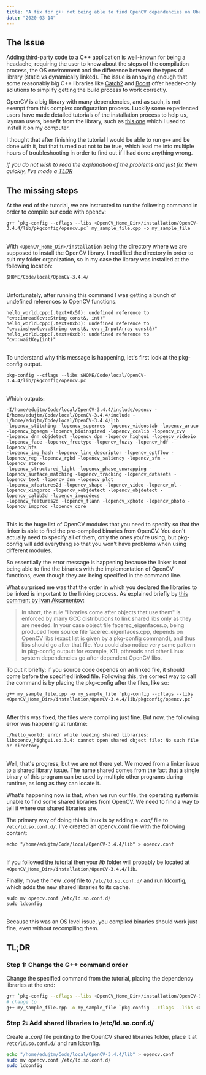 ```yaml
---
title: "A fix for g++ not being able to find OpenCV dependencies on Ubuntu 18.04"
date: "2020-03-14"
---
```


## The Issue

Adding third-party code to a C++ application is well-known for being a headache, requiring the user to know about the steps of the
compilation process, the OS environment and the difference between the types of library (static vs dynamically linked). The issue is
annoying enough that some reasonably big C++ libraries like [Catch2](https://github.com/catchorg/Catch2) and [Boost](https://www.boost.org/) 
offer header-only solutions to simplify getting the build process to work correctly.

OpenCV is a big library with many dependencies, and as such, is not exempt from this complex configuration process. Luckily some experienced
 users have made detailed tutorials of the installation process to help us, layman users, benefit from the library, such as [this one](https://www.learnopencv.com/install-opencv-3-4-4-on-ubuntu-18-04/) which I used to install it on my computer.

 I thought that after finishing the tutorial I would be able to run `g++` and be done with it, but that turned out not to be true, which lead me into
 multiple hours of troubleshooting in order to find out if I had done anything wrong.

 *If you do not wish to read the explanation of the problems and just fix them quickly, I've made a [TLDR](#tldr)*

 ## The missing steps

At the end of the tutorial, we are instructed to run the following command in order to compile our code with opencv:

```bash{promptUser: edujtm}
g++ `pkg-config --cflags --libs <OpenCV_Home_Dir>/installation/OpenCV-3.4.4/lib/pkgconfig/opencv.pc` my_sample_file.cpp -o my_sample_file
```
\
With `<OpenCV_Home_Dir>/installation` being the directory where we are supposed to install the OpenCV library. I modified the directory in order to suit my
folder organization, so in my case the library was installed at the following location: 

```
$HOME/Code/local/OpenCV-3.4.4/
```
\
Unfortunately, after running this command I was getting a bunch of undefined references to OpenCV functions.

```
hello_world.cpp:(.text+0x5f): undefined reference to "cv::imread(cv::String const&, int)"
hello_world.cpp:(.text+0xb3): undefined reference to "cv::imshow(cv::String const&, cv::_InputArray const&)"
hello_world.cpp:(.text+0xdb): undefined reference to "cv::waitKey(int)"
```
\
To understand why this message is happening, let's first look at the pkg-config output.

```bash{promptUser: edujtm}
pkg-config --cflags --libs $HOME/Code/local/OpenCV-3.4.4/lib/pkgconfig/opencv.pc
```
\
Which outputs:

```
-I/home/edujtm/Code/local/OpenCV-3.4.4/include/opencv -I/home/edujtm/Code/local/OpenCV-3.4.4/include -L/home/edujtm/Code/local/OpenCV-3.4.4/lib 
-lopencv_stitching -lopencv_superres -lopencv_videostab -lopencv_aruco -lopencv_bgsegm -lopencv_bioinspired -lopencv_ccalib -lopencv_cvv 
-lopencv_dnn_objdetect -lopencv_dpm -lopencv_highgui -lopencv_videoio -lopencv_face -lopencv_freetype -lopencv_fuzzy -lopencv_hdf -lopencv_hfs 
-lopencv_img_hash -lopencv_line_descriptor -lopencv_optflow -lopencv_reg -lopencv_rgbd -lopencv_saliency -lopencv_sfm -lopencv_stereo 
-lopencv_structured_light -lopencv_phase_unwrapping -lopencv_surface_matching -lopencv_tracking -lopencv_datasets -lopencv_text -lopencv_dnn -lopencv_plot 
-lopencv_xfeatures2d -lopencv_shape -lopencv_video -lopencv_ml -lopencv_ximgproc -lopencv_xobjdetect -lopencv_objdetect -lopencv_calib3d -lopencv_imgcodecs 
-lopencv_features2d -lopencv_flann -lopencv_xphoto -lopencv_photo -lopencv_imgproc -lopencv_core
```
\
This is the huge list of OpenCV modules that you need to specify so that the linker is able to find the pre-compiled binaries from OpenCV. You don't actually need to specify all of them, only the ones you're using, but pkg-config will add everything so that you won't have problems when using different modules.

So essentially the error message is happening because the linker is not being able to find the binaries with the implementation of OpenCV functions, even though they are being specified in the command line.

What surprised me was that the order in which you declared the libraries to be linked is important to the linking process. As explained briefly by [this comment by Ivan Aksamentov](https://stackoverflow.com/questions/31634757/how-to-correct-undefined-reference-error-in-compiling-opencv/31635489#31635489):

> In short, the rule "libraries come after objects that use them" is enforced by many GCC distributions to link shared libs only as they are needed. In your case object file facerec_eigenfaces.o, being produced from source file facerec_eigenfaces.cpp, depends on OpenCV libs (exact list is given by a pkg-config command), and thus libs should go after that file. You could also notice very same pattern in pkg-config output: for example, X11, pthreads and other Linux system dependencies go after dependent OpenCV libs.

To put it briefly: if you source code depends on an linked file, it should come before the specified linked file. Following this, the correct way to call the command is by placing the pkg-config after the files, like so:

```bash{promptUser: edujtm}
g++ my_sample_file.cpp -o my_sample_file `pkg-config --cflags --libs <OpenCV_Home_Dir>/installation/OpenCV-3.4.4/lib/pkgconfig/opencv.pc`
```
\
After this was fixed, the files were compiling just fine. But now, the following error was happening at runtime:

```
./hello_world: error while loading shared libraries: libopencv_highgui.so.3.4: cannot open shared object file: No such file or directory
```
\
Well, that's progress, but we are not there yet. We moved from a linker issue to a shared library issue. The name shared comes from the fact that a single binary of this program can be used by multiple other programs during runtime, as long as they can locate it. 

What's happening now is that, when we run our file, the operating system is unable to find some shared libraries from OpenCV. We need to find a way to tell it where our shared libraries are.

The primary way of doing this is linux is by adding a *.conf* file to `/etc/ld.so.conf.d/`. I've created an opencv.conf file with the following content:

```bash{promptUser: edujtm}
echo "/home/edujtm/Code/local/OpenCV-3.4.4/lib" > opencv.conf
```
\
If you followed [the tutorial](https://www.learnopencv.com/install-opencv-3-4-4-on-ubuntu-18-04/) then your *lib* folder will probably be located at `<OpenCV_Home_Dir>/installation/OpenCV-3.4.4/lib`. 

Finally, move the new *.conf* file to `/etc/ld.so.conf.d/` and run ldconfig, which adds the new shared libraries to its cache.

```bash{promptUser: edujtm}
sudo mv opencv.conf /etc/ld.so.conf.d/
sudo ldconfig
```
\
Because this was an OS level issue, you compiled binaries should work just fine, even without recompiling them.

## TL;DR

### Step 1: Change the G++ command order

Change the specified command from the tutorial, placing the dependency libraries at the end:

```bash
g++ `pkg-config --cflags --libs <OpenCV_Home_Dir>/installation/OpenCV-3.4.4/lib/pkgconfig/opencv.pc` my_sample_file.cpp -o my_sample_file
# change to 
g++ my_sample_file.cpp -o my_sample_file `pkg-config --cflags --libs <OpenCV_Home_Dir>/installation/OpenCV-3.4.4/lib/pkgconfig/opencv.pc`
```

### Step 2: Add shared libraries to /etc/ld.so.conf.d/

Create a *.conf* file pointing to the OpenCV shared libraries folder, place it at `/etc/ld.so.conf.d/` and run ldconfig.

```bash
echo "/home/edujtm/Code/local/OpenCV-3.4.4/lib" > opencv.conf
sudo mv opencv.conf /etc/ld.so.conf.d/
sudo ldconfig
```